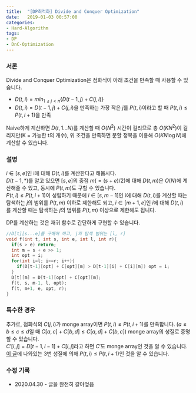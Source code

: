 ```yaml
---
title:  "[DP최적화] Divide and Conquer Optimization"
date:   2019-01-03 00:57:00
categories:
- Hard-Algorithm
tags:
- DP
- DnC-Optimization
---
```


### 서론
Divide and Conquer Optimization은 점화식이 아래 조건을 만족할 때 사용할 수 있습니다.
* $\displaystyle D(t, i) = min_{1 ≤ j < n}\{D(t-1, j)+C(j, i)\}$
* $D(t, i) = D(t-1, j) + C(j, i)$을 만족하는 가장 작은 $j$를 $P(t, i)$이라고 할 때 $P(t, i) ≤ P(t, i+1)$을 만족

Naive하게 계산하면 $D(t, 1 \dots N)$를 계산할 때 $O(N^2)$ 시간이 걸리므로 총 $O(KN^2)$이 걸리지만(K = 가능한 t의 개수), 위 조건을 만족하면 분할 정복을 이용해 $O(KN\log N)$에 계산할 수 있습니다.

### 설명
$i \in [s, e]$인 i에 대해 $D(t, i)$를 계산한다고 해봅시다.<br>
$D(t-1, \ast)$를 알고 있으면 $[s, e]$의 중점 $m(=(s+e)/2)$에 대해 $D(t, m)$은 $O(N)$에 계산해줄 수 있고, 동시에 $P(t, m)$도 구할 수 있습니다.<br>
$P(t, i) ≤ P(t, i+1)$이 성립하기 때문에 $i \in [s, m-1]$인 i에 대해 $D(t, i)$를 계산할 때는 탐색하는 $j$의 범위를 $P(t, m)$ 이하로 제한해도 되고, $i \in [m+1, e]$인 $i$에 대해 $D(t, i)$를 계산할 때는 탐색하는 $j$의 범위를 $P(t, m)$ 이상으로 제한해도 됩니다.

DP를 계산하는 것은 재귀 함수로 간단하게 구현할 수 있습니다.
```cpp
//D[t][s...e]를 구해야 하고, j의 탐색 범위는 [l, r]
void f(int t, int s, int e, int l, int r){
  if(s > e) return;
  int m = s + e >> 1;
  int opt = i;
  for(int i=l; i<=r; i++){
    if(D[t-1][opt] + C[opt][m] > D[t-1][i] + C[i][m]) opt = i;
  }
  D[t][m] = D[t-1][opt] + C[opt][m];
  f(t, s, m-1, l, opt);
  f(t, m+1, e, opt, r);
}
```

### 특수한 경우
추가로, 점화식의 $C(j, i)$가 monge array이면 $P(t, i) ≤ P(t, i+1)$를 만족합니다. ($a ≤ b ≤ c ≤ d$일 때 $C[a, c] + C[b, d] ≤ C[a, d] + C[b, c]$) monge array의 성질로 증명할 수 있습니다.<br>
$C'[i, j] = D[t-1, i-1] + C[i, j]$라고 하면 $C'$도 monge array인 것을 알 수 있습니다. [이 글](https://justicehui.github.io/hard-algorithm/2020/04/30/monge-array/)에 나와있는 3번 성질에 의해 $P(t, i) ≤ P(t, i+1)$인 것을 알 수 있습니다.

### 수정 기록
* 2020.04.30 - 글을 완전히 갈아엎음
